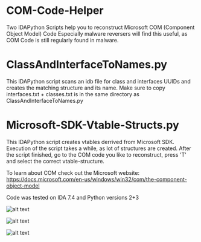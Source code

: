 # COM-Code-Helper
Two IDAPython Scripts help you to reconstruct Microsoft COM (Component Object Model) Code
Especially malware reversers will find this useful, as COM Code is still regularly found in malware.

# ClassAndInterfaceToNames.py
This IDAPython script scans an idb file for class and interfaces UUIDs and creates the matching structure and its name.
Make sure to copy interfaces.txt + classes.txt is in the same directory as ClassAndInterfaceToNames.py


# Microsoft-SDK-Vtable-Structs.py
This IDAPython script creates vtables derrived from Microsoft SDK.
Execution of the script takes a while, as lot of structures are created. After the script finished, go to the COM code
you like to reconstruct, press 'T' and select the correct vtable-structure.


To learn about COM check out the Microsoft website:
https://docs.microsoft.com/en-us/windows/win32/com/the-component-object-model

Code was tested on IDA 7.4 and Python versions 2+3


![alt text](https://github.com/fboldewin/COM-Code-Helper/raw/master/code/COM-Code-Before-After-1.png)

![alt text](https://github.com/fboldewin/COM-Code-Helper/raw/master/code/COM-Code-Before-After-2.png)

![alt text](https://github.com/fboldewin/COM-Code-Helper/raw/master/code/COM-Code-Before-After-3.png)
